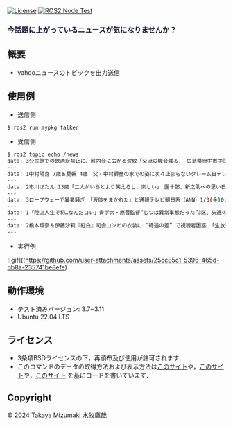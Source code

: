 
[![License](https://img.shields.io/badge/License-BSD_3--Clause-blue.svg)](https://opensource.org/licenses/BSD-3-Clause)
[![ROS2 Node Test](https://github.com/taka-bnbn/mypkg/actions/workflows/test.yml/badge.svg)](https://github.com/taka-bnbn/mypkg/actions/workflows/test.yml)
### <font color="##ff1493">今話題に上がっているニュースが気になりませんか？</font>

## 概要
- yahooニュースのトピックを出力送信

## 使用例
- 送信側
```bash
$ ros2 run mypkg talker
```
- 受信側
```bash
$ ros2 topic echo /news
data: 3公民館での飲酒が禁止に、町内会に広がる波紋「交流の機会減る」 広島県府中市中国新聞デジタル1/2(木)10:48 - https://news.yahoo.co.jp/articles/d556b45d82bcadf1b6c097d1fdafe78c68...
---
data: 1中村陽喜 7歳＆夏幹 4歳　父・中村獅童の家での姿に次々止まらないクレーム日テレNEWS NNN1/2(木)21:404:41 - https://news.yahoo.co.jp/articles/d58808f1a6e47ececda5c9e701a...
---
data: 2市川ぼたん 13歳「二人がいるとより笑えるし、楽しい」　團十郎、新之助への思い日テレNEWS NNN1/2(木)22:054:09 - https://news.yahoo.co.jp/articles/a918c3dabb97b83bec8757171...
---
data: 3ロープウェーで異臭騒ぎ　「液体をまかれた」と通報テレビ朝日系（ANN）1/3(金)0:200:57 - https://news.yahoo.co.jp/articles/01f65d9f4f53c264a171460c4ce8aa54fd04a8e0
---
data: 1「陸上人生で初…なんだコレ」青学大・原晋監督“じつは異常事態だった”3区、失速の原因は？ それでも箱根駅伝で負けない異様さ…TV解説者の“発言”Number Web1/2(木)20:02 - https://news.yahoo.co.jp/articl...
---
data: 2橋本環奈＆伊藤沙莉『紅白』司会コンビの衣装に “待遇の差” で視聴者困惑…「生放送の経験値の差」も影響かSmartFLASH1/2(木)14:38 - https://news.yahoo.co.jp/articles/8c9da75b6362d6707...
---
```
- 実行例

![gif]((https://github.com/user-attachments/assets/25cc85c1-5396-465d-bb8a-235741be8efe)

## 動作環境
- テスト済みバージョン: 3.7~3.11
- Ubuntu 22.04 LTS

## ライセンス

- 3条項BSDライセンスの下，再頒布及び使用が許可されます．
- このコマンドのデータの取得方法および表示方法は[このサイト](http://vividhobby.blog.fc2.com/blog-entry-553.html)や，[このサイト](http://ibarenai.seesaa.net/article/470489281.html)や，[このサイト](https://torisky.com/python%EF%BC%9Ayahoo%E3%83%8B%E3%83%A5%E3%83%BC%E3%82%B9%E3%83%88%E3%83%94%E3%83%83%E3%82%AF%E3%82%B9%E3%82%92%E3%82%BF%E3%83%BC%E3%83%9F%E3%83%8A%E3%83%AB%E3%81%AB%E8%A1%A8%E7%A4%BA%E3%81%99/)
を基にコードを書いています．

## Copyright
© 2024 Takaya Mizumaki 水牧鷹哉
